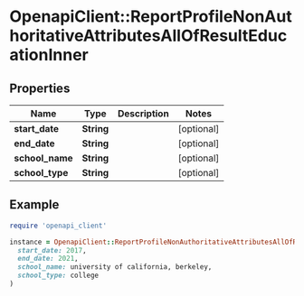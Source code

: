 # OpenapiClient::ReportProfileNonAuthoritativeAttributesAllOfResultEducationInner

## Properties

| Name | Type | Description | Notes |
| ---- | ---- | ----------- | ----- |
| **start_date** | **String** |  | [optional] |
| **end_date** | **String** |  | [optional] |
| **school_name** | **String** |  | [optional] |
| **school_type** | **String** |  | [optional] |

## Example

```ruby
require 'openapi_client'

instance = OpenapiClient::ReportProfileNonAuthoritativeAttributesAllOfResultEducationInner.new(
  start_date: 2017,
  end_date: 2021,
  school_name: university of california, berkeley,
  school_type: college
)
```

